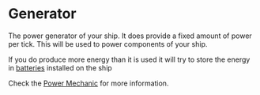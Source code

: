 # Generator

The power generator of your ship. It does provide a fixed amount of power per tick. This will be used to power components of your ship.

If you do produce more energy than it is used it will try to store the energy in [batteries][battery-component] installed on the ship

Check the [Power Mechanic][power-mechanic] for more information.

[power-mechanic]: ../mechanics/PowerMechanic.md
[battery-component]: ./BatteryComponent.md